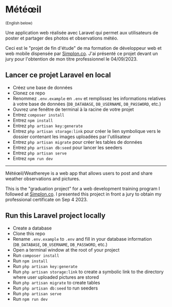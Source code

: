 # Météœil

<sup>(English below)</sup>

Une application web réalisée avec Laravel qui permet aux utilisateurs de poster et partager des photos et observations météo.

Ceci est le "projet de fin d'étude" de ma formation de développeur web et web mobile dispensée par [Simplon.co](https://simplon.co/). J'ai présenté ce projet devant un jury pour l'obtention de mon titre professionnel le 04/09/2023.

## Lancer ce projet Laravel en local

- Créez une base de données
- Clonez ce repo
- Renommez `.env.example` en `.env` et remplissez les informations relatives à votre base de données (`DB_DATABASE`, `DB_USERNAME`, `DB_PASSWORD`, etc.)
- Ouvrez une fenêtre de terminal à la racine de votre projet
- Entrez `composer install`
- Entrez `npm install`
- Entrez `php artisan key:generate`
- Entrez `php artisan storage:link` pour créer le lien symbolique vers le dossier contenant les images uploadées par l'utilisateur
- Entrez `php artisan migrate` pour créer les tables de données
- Entrez `php artisan db:seed` pour lancer les seeders
- Entrez `php artisan serve`
- Entrez `npm run dev`

---

Météœil/Weathereye is a web app that allows users to post and share weather observations and pictures.

This is the "graduation project" for a web development training program I followed at [Simplon.co](https://simplon.co/). I presented this project in front a jury to obtain my professional certificate on Sep 4 2023.

## Run this Laravel project locally

- Create a database
- Clone this repo
- Rename `.env.example` to `.env` and fill in your database information (`DB_DATABASE`, `DB_USERNAME`, `DB_PASSWORD`, etc.)
- Open a terminal window at the root of your project
- Run `composer install`
- Run `npm install`
- Run `php artisan key:generate`
- Run `php artisan storage:link` to create a symbolic link to the directory where user uploaded pictures are stored
- Run `php artisan migrate` to create tables
- Run `php artisan db:seed` to run seeders
- Run `php artisan serve`
- Run `npm run dev`
